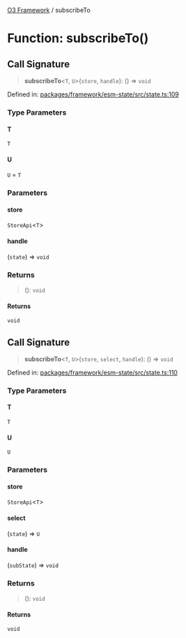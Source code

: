 [O3 Framework](../API.md) / subscribeTo

# Function: subscribeTo()

## Call Signature

> **subscribeTo**\<`T`, `U`\>(`store`, `handle`): () => `void`

Defined in: [packages/framework/esm-state/src/state.ts:109](https://github.com/openmrs/openmrs-esm-core/blob/main/packages/framework/esm-state/src/state.ts#L109)

### Type Parameters

#### T

`T`

#### U

`U` = `T`

### Parameters

#### store

`StoreApi`\<`T`\>

#### handle

(`state`) => `void`

### Returns

> (): `void`

#### Returns

`void`

## Call Signature

> **subscribeTo**\<`T`, `U`\>(`store`, `select`, `handle`): () => `void`

Defined in: [packages/framework/esm-state/src/state.ts:110](https://github.com/openmrs/openmrs-esm-core/blob/main/packages/framework/esm-state/src/state.ts#L110)

### Type Parameters

#### T

`T`

#### U

`U`

### Parameters

#### store

`StoreApi`\<`T`\>

#### select

(`state`) => `U`

#### handle

(`subState`) => `void`

### Returns

> (): `void`

#### Returns

`void`
